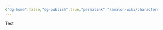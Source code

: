 ```yaml
---
{"dg-home":false,"dg-publish":true,"permalink":"/amalon-wiki/characters/jo-ori/","dgPassFrontmatter":true,"noteIcon":""}
---
```


Test